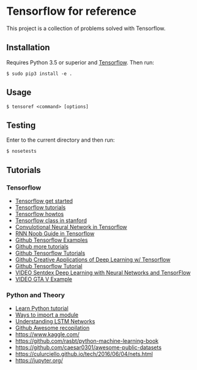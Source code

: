 # Tensorflow for reference

This project is a collection of problems solved with Tensorflow.

## Installation

Requires Python 3.5 or superior and [Tensorflow](https://www.tensorflow.org/install/install_linux).
Then run:

`$ sudo pip3 install -e .`

## Usage

`$ tensoref <command> [options]`

## Testing

Enter to the current directory and then run:

`$ nosetests`

## Tutorials

### Tensorflow

* [Tensorflow get started](https://www.tensorflow.org/versions/master/get_started/get_started)
* [Tensorflow tutorials](https://www.tensorflow.org/versions/r0.10/tutorials/)
* [Tensorflow howtos](https://www.tensorflow.org/versions/r0.10/how_tos/)
* [Tensorflow class in stanford](https://web.stanford.edu/class/cs20si/)
* [Convulotional Neural Network in Tensorflow](http://www.wildml.com/2015/12/implementing-a-cnn-for-text-classification-in-tensorflow/)
* [RNN Noob Guide in Tensorflow](http://monik.in/a-noobs-guide-to-implementing-rnn-lstm-using-tensorflow/)
* [Github Tensorflow Examples](https://github.com/monikkinom/TensorFlow-Examples)
* [Github more tutorials](https://github.com/pkmital/tensorflow_tutorials)
* [Github Tensorflow Tutorials](https://github.com/Hvass-Labs/TensorFlow-Tutorials)
* [Github Creative Applications of Deep Learning w/ Tensorflow](https://github.com/pkmital/CADL)
* [Github Tensorflow Tutorial](https://github.com/Hvass-Labs/TensorFlow-Tutorials)
* [VIDEO Sentdex Deep Learning with Neural Networks and TensorFlow](https://www.youtube.com/watch?v=oYbVFhK_olY&list=PLQVvvaa0QuDfKTOs3Keq_kaG2P55YRn5v&index=43)
* [VIDEO GTA V Example](https://pythonprogramming.net/game-frames-open-cv-python-plays-gta-v/)

### Python and Theory

* [Learn Python tutorial](http://www.learnpython.org/)
* [Ways to import a module](http://effbot.org/zone/import-confusion.htm)
* [Understanding LSTM Networks](http://colah.github.io/posts/2015-08-Understanding-LSTMs/)
* [Github Awesome recopilation](https://github.com/kjw0612/awesome-rnn)
* https://www.kaggle.com/
* https://github.com/rasbt/python-machine-learning-book
* https://github.com/caesar0301/awesome-public-datasets
* https://culurciello.github.io/tech/2016/06/04/nets.html
* https://jupyter.org/
